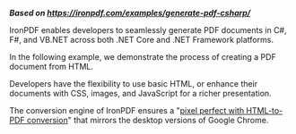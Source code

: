 ***Based on <https://ironpdf.com/examples/generate-pdf-csharp/>***

IronPDF enables developers to seamlessly generate PDF documents in C#, F#, and VB.NET across both .NET Core and .NET Framework platforms.

In the following example, we demonstrate the process of creating a PDF document from HTML.

Developers have the flexibility to use basic HTML, or enhance their documents with CSS, images, and JavaScript for a richer presentation.

The conversion engine of IronPDF ensures a "[pixel perfect with HTML-to-PDF conversion](https://ironpdf.com/how-to/pixel-perfect-html-to-pdf/)" that mirrors the desktop versions of Google Chrome.